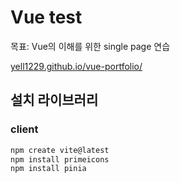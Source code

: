 # Vue test

목표: Vue의 이해를 위한 single page 연습

[yell1229.github.io/vue-portfolio/](https://yell1229.github.io/vue-portfolio/)<br>

## 설치 라이브러리 
### client
```bash
npm create vite@latest
npm install primeicons
npm install pinia

